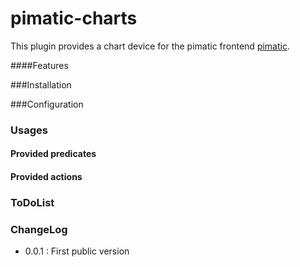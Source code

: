 pimatic-charts
=======================

This plugin provides a chart device for the pimatic frontend [pimatic](https://pimatic.org/).

####Features

###Installation

###Configuration

### Usages

#### Provided predicates

#### Provided actions


### ToDoList

### ChangeLog
* 0.0.1 : First public version
